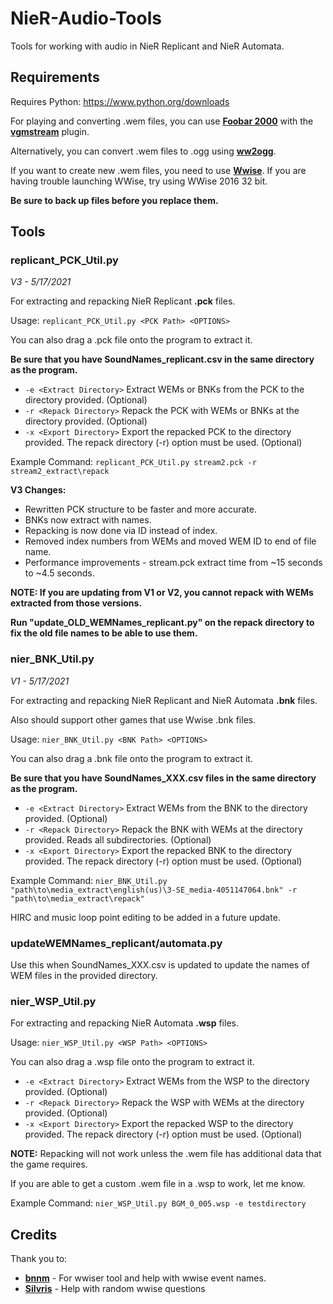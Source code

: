 # NieR-Audio-Tools
Tools for working with audio in NieR Replicant and NieR Automata.

## Requirements
Requires Python: https://www.python.org/downloads

For playing and converting .wem files, you can use **[Foobar 2000](https://www.foobar2000.org/download)** with the **[vgmstream](https://www.foobar2000.org/components/view/foo_input_vgmstream)** plugin.

Alternatively, you can convert .wem files to .ogg using **[ww2ogg](https://github.com/hcs64/ww2ogg)**.

If you want to create new .wem files, you need to use **[Wwise](https://www.audiokinetic.com/products/wwise/)**. If you are having trouble launching WWise, try using WWise 2016 32 bit.

**Be sure to back up files before you replace them.**
## Tools
### replicant_PCK_Util.py

*V3 - 5/17/2021*

For extracting and repacking NieR Replicant **.pck** files.

Usage: `replicant_PCK_Util.py <PCK Path> <OPTIONS>`

You can also drag a .pck file onto the program to extract it.

**Be sure that you have SoundNames_replicant.csv in the same directory as the program.**
* `-e <Extract Directory>` Extract WEMs or BNKs from the PCK to the directory provided. (Optional)
* `-r <Repack Directory>` Repack the PCK with WEMs or BNKs at the directory provided. (Optional)
* `-x <Export Directory>` Export the repacked PCK to the directory provided. The repack directory (-r) option must be used. (Optional)

Example Command: `replicant_PCK_Util.py stream2.pck -r stream2_extract\repack`

**V3 Changes:**
* Rewritten PCK structure to be faster and more accurate.
* BNKs now extract with names.
* Repacking is now done via ID instead of index.
* Removed index numbers from WEMs and moved WEM ID to end of file name.
* Performance improvements - stream.pck extract time from ~15 seconds to ~4.5 seconds.

**NOTE: If you are updating from V1 or V2, you cannot repack with WEMs extracted from those versions.**

**Run "update_OLD_WEMNames_replicant.py" on the repack directory to fix the old file names to be able to use them.**

### nier_BNK_Util.py

*V1 - 5/17/2021*

For extracting and repacking NieR Replicant and NieR Automata **.bnk** files.

Also should support other games that use Wwise .bnk files.

Usage: `nier_BNK_Util.py <BNK Path> <OPTIONS>`

You can also drag a .bnk file onto the program to extract it.

**Be sure that you have SoundNames_XXX.csv files in the same directory as the program.**
* `-e <Extract Directory>` Extract WEMs from the BNK to the directory provided. (Optional)
* `-r <Repack Directory>` Repack the BNK with WEMs at the directory provided. Reads all subdirectories. (Optional)
* `-x <Export Directory>` Export the repacked BNK to the directory provided. The repack directory (-r) option must be used. (Optional)

Example Command: `nier_BNK_Util.py "path\to\media_extract\english(us)\3-SE_media-4051147064.bnk" -r "path\to\media_extract\repack"`

HIRC and music loop point editing to be added in a future update.

### updateWEMNames_replicant/automata.py

Use this when SoundNames_XXX.csv is updated to update the names of WEM files in the provided directory.

### nier_WSP_Util.py

For extracting and repacking NieR Automata **.wsp** files.

Usage: `nier_WSP_Util.py <WSP Path> <OPTIONS>`

You can also drag a .wsp file onto the program to extract it.
* `-e <Extract Directory>` Extract WEMs from the WSP to the directory provided. (Optional)
* `-r <Repack Directory>` Repack the WSP with WEMs at the directory provided. (Optional)
* `-x <Export Directory>` Export the repacked WSP to the directory provided. The repack directory (-r) option must be used. (Optional)

**NOTE:** Repacking will not work unless the .wem file has additional data that the game requires.

If you are able to get a custom .wem file in a .wsp to work, let me know.

Example Command: `nier_WSP_Util.py BGM_0_005.wsp -e testdirectory`

## Credits

Thank you to:
* **[bnnm](https://github.com/bnnm)** - For wwiser tool and help with wwise event names.
* **[Silvris](https://github.com/Silvris)** - Help with random wwise questions
